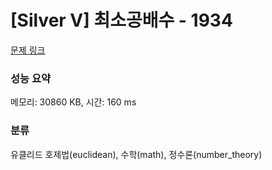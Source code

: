 # [Silver V] 최소공배수 - 1934 

[문제 링크](https://www.acmicpc.net/problem/1934) 

### 성능 요약

메모리: 30860 KB, 시간: 160 ms

### 분류

유클리드 호제법(euclidean), 수학(math), 정수론(number_theory)

